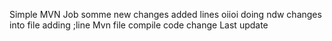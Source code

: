 Simple MVN Job
somme new changes
added lines 
oiioi
doing ndw changes into file 
adding ;line 
Mvn file compile code
change
Last update
